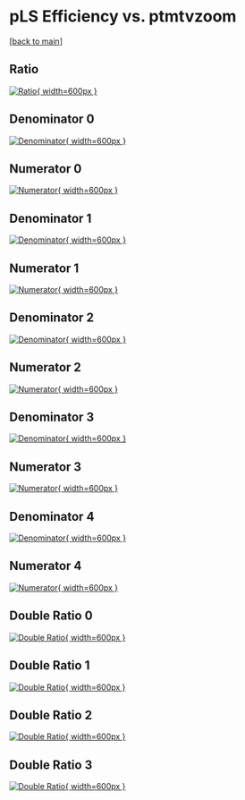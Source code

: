 # pLS Efficiency vs. ptmtvzoom

[[back to main](./)]



## Ratio

[![Ratio](../mtv/var/pLS_loweta_321_0_eff_ptmtvzoom.png){ width=600px }](../mtv/var/pLS_loweta_321_0_eff_ptmtvzoom.pdf)

## Denominator 0

[![Denominator](../mtv/den/pLS_loweta_321_0_eff_ptmtvzoom_den0.png){ width=600px }](../mtv/den/pLS_loweta_321_0_eff_ptmtvzoom_den0.pdf)

## Numerator 0

[![Numerator](../mtv/num/pLS_loweta_321_0_eff_ptmtvzoom_num0.png){ width=600px }](../mtv/num/pLS_loweta_321_0_eff_ptmtvzoom_num0.pdf)

## Denominator 1

[![Denominator](../mtv/den/pLS_loweta_321_0_eff_ptmtvzoom_den1.png){ width=600px }](../mtv/den/pLS_loweta_321_0_eff_ptmtvzoom_den1.pdf)

## Numerator 1

[![Numerator](../mtv/num/pLS_loweta_321_0_eff_ptmtvzoom_num1.png){ width=600px }](../mtv/num/pLS_loweta_321_0_eff_ptmtvzoom_num1.pdf)

## Denominator 2

[![Denominator](../mtv/den/pLS_loweta_321_0_eff_ptmtvzoom_den2.png){ width=600px }](../mtv/den/pLS_loweta_321_0_eff_ptmtvzoom_den2.pdf)

## Numerator 2

[![Numerator](../mtv/num/pLS_loweta_321_0_eff_ptmtvzoom_num2.png){ width=600px }](../mtv/num/pLS_loweta_321_0_eff_ptmtvzoom_num2.pdf)

## Denominator 3

[![Denominator](../mtv/den/pLS_loweta_321_0_eff_ptmtvzoom_den3.png){ width=600px }](../mtv/den/pLS_loweta_321_0_eff_ptmtvzoom_den3.pdf)

## Numerator 3

[![Numerator](../mtv/num/pLS_loweta_321_0_eff_ptmtvzoom_num3.png){ width=600px }](../mtv/num/pLS_loweta_321_0_eff_ptmtvzoom_num3.pdf)

## Denominator 4

[![Denominator](../mtv/den/pLS_loweta_321_0_eff_ptmtvzoom_den4.png){ width=600px }](../mtv/den/pLS_loweta_321_0_eff_ptmtvzoom_den4.pdf)

## Numerator 4

[![Numerator](../mtv/num/pLS_loweta_321_0_eff_ptmtvzoom_num4.png){ width=600px }](../mtv/num/pLS_loweta_321_0_eff_ptmtvzoom_num4.pdf)

## Double Ratio 0

[![Double Ratio](../mtv/ratio/pLS_loweta_321_0_eff_ptmtvzoom_ratio0.png){ width=600px }](../mtv/ratio/pLS_loweta_321_0_eff_ptmtvzoom_ratio0.pdf)

## Double Ratio 1

[![Double Ratio](../mtv/ratio/pLS_loweta_321_0_eff_ptmtvzoom_ratio1.png){ width=600px }](../mtv/ratio/pLS_loweta_321_0_eff_ptmtvzoom_ratio1.pdf)

## Double Ratio 2

[![Double Ratio](../mtv/ratio/pLS_loweta_321_0_eff_ptmtvzoom_ratio2.png){ width=600px }](../mtv/ratio/pLS_loweta_321_0_eff_ptmtvzoom_ratio2.pdf)

## Double Ratio 3

[![Double Ratio](../mtv/ratio/pLS_loweta_321_0_eff_ptmtvzoom_ratio3.png){ width=600px }](../mtv/ratio/pLS_loweta_321_0_eff_ptmtvzoom_ratio3.pdf)

